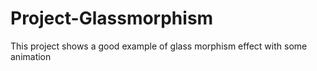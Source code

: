 # Project-Glassmorphism
This project shows a good example of glass morphism effect with some animation
